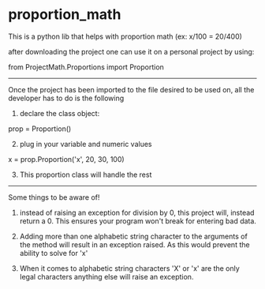 # proportion_math
This is a python lib that helps with proportion math (ex: x/100 = 20/400)


after downloading the project one can use it on a personal project by using:

from ProjectMath.Proportions import Proportion

__________________________________________________________________________

Once the project has been imported to the file desired to be used on,
all the developer has to do is the following 

1) declare the class object:

prop = Proportion()

2) plug in your variable and numeric values

x = prop.Proportion('x', 20, 30, 100)

3) This proportion class will handle the rest

____________________________________________________________________________

Some things to be aware of!

1) instead of raising an exception for division by 0, this project will, instead
   return a 0. This ensures your program won't break for entering bad data. 

2) Adding more than one alphabetic string character to the arguments of the method
   will result in an exception raised. As this would prevent the ability to
   solve for 'x'

3) When it comes to alphabetic string characters 'X' or 'x' are the only legal characters
   anything else will raise an exception.
